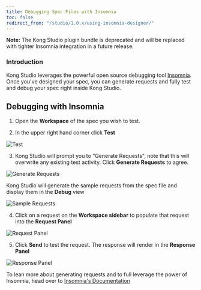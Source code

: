 ```yaml
---
title: Debugging Spec Files with Insomnia
toc: false
redirect_from: "/studio/1.0.x/using-insomnia-designer/"
---
```


<div class="alert alert-ee warning">
<b>Note:</b> The Kong Studio plugin bundle is deprecated and will be replaced
with tighter Insomnia integration in a future release.</div>

### Introduction

Kong Studio leverages the powerful open source debugging tool [Insomnia](https://insomnia.rest).
Once you've designed your spec, you can generate requests and fully test and debug your spec right inside Kong Studio.


## Debugging with Insomnia

1. Open the **Workspace** of the spec you wish to test.

2. In the upper right hand corner click **Test**

![Test](https://doc-assets.konghq.com/studio/1.0/debugging/test.png)

3. Kong Studio will prompt you to "Generate Requests", note that this will overwrite any existing test activity. Click **Generate Requests** to agree.

![Generate Requests](https://doc-assets.konghq.com/studio/1.0/debugging/generate-requests.png)

Kong Studio will generate the sample requests from the spec file and display them in the **Debug** view

![Sample Requests](https://doc-assets.konghq.com/studio/1.0/debugging/sample-requests.png)

4. Click on a request on the **Workspace sidebar** to populate that request into the **Request Panel**

![Request Panel](https://doc-assets.konghq.com/studio/1.0/debugging/request-panel.png)

5. Click **Send** to test the request. The response will render in the **Response Panel**

![Response Panel](https://doc-assets.konghq.com/studio/1.0/debugging/response-panel.png)

To lean more about generating requests and to full leverage the power of Insomnia, head over to [Insomnia's Documentation](https://support.insomnia.rest/)
